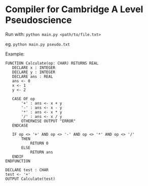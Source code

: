 # Compiler for Cambridge A Level Pseudoscience

Run with:
`python main.py <path/to/file.txt>`

eg.
`python main.py pseudo.txt`


Example:

```vba
FUNCTION Calculate(op: CHAR) RETURNS REAL
   DECLARE x : INTEGER
   DECLARE y : INTEGER
   DECLARE ans : REAL
   ans <- 0
   x <- 1
   y <- 2

   CASE OF op
       '+' : ans <- x + y
       '-' : ans <- x - y
       '*' : ans <- x * y
       '/' : ans <- x / y
       OTHERWISE OUTPUT "ERROR"
   ENDCASE

   IF op <> '+' AND op <> '-' AND op <> '*' AND op <> '/'
       THEN
           RETURN 0
       ELSE
           RETURN ans
   ENDIF
ENDFUNCTION

DECLARE test : CHAR
test <- '+'
OUTPUT Calculate(test)
```
